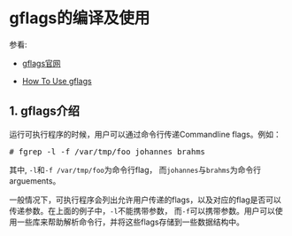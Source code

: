 # gflags的编译及使用

参看:

- [gflags官网](https://github.com/gflags/gflags)

- [How To Use gflags](https://gflags.github.io/gflags/)


## 1. gflags介绍
运行可执行程序的时候，用户可以通过命令行传递Commandline flags。例如：
<pre>
# fgrep -l -f /var/tmp/foo johannes brahms
</pre>
其中, `-l`和`-f /var/tmp/foo`为命令行flag， 而`johannes`与`brahms`为命令行arguements。

一般情况下，可执行程序会列出允许用户传递的flags，以及对应的flag是否可以传递参数。在上面的例子中，`-l`不能携带参数， 而`-f`可以携带参数。用户可以使用一些库来帮助解析命令行，并将这些flags存储到一些数据结构中。


